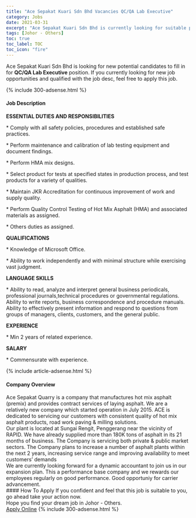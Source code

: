 ```yaml
---
title: "Ace Sepakat Kuari Sdn Bhd Vacancies QC/QA Lab Executive" 
category: Jobs 
date: 2021-03-31 
excerpt: "Ace Sepakat Kuari Sdn Bhd is currently looking for suitable person to fill in the QC/QA Lab Executive which based in Johor - Others" 
tags: [Johor - Others] 
toc: true 
toc_label: TOC 
toc_icon: "fire" 
--- 
```


<p>Ace Sepakat Kuari Sdn Bhd is looking for new potential candidates to fill in for <b>QC/QA Lab Executive</b> position. If you currently looking for new job opportunities and qualified with the job desc, feel free to apply this job.
</p>{% include 300-adsense.html %} 
<div><div><h4>Job Description</h4></div><div><div><span><div><p><strong>ESSENTIAL DUTIES AND RESPONSIBILITIES</strong></p><p>* Comply with all safety policies, procedures and established safe practices.</p><p>* Perform maintenance and calibration of lab testing equipment and document findings.</p><p>* Perform HMA mix designs.</p><p>* Select product for tests at specified states in production process, and test products for a variety of qualities.</p><p>* Maintain JKR Accreditation for continuous improvement of work and supply quality.</p><p>* Perform Quality Control Testing of Hot Mix Asphalt (HMA) and associated materials as assigned.</p><p>* Others duties as assigned.</p><p><strong>QUALIFICATIONS</strong></p><p>* Knowledge of Microsoft Office.</p><p>* Ability to work independently and with minimal structure while exercising vast judgment.</p><p><strong>LANGUAGE SKILLS</strong></p><p>* Ability to read, analyze and interpret general business periodicals, professional journals,technical procedures or&#160;governmental regulations. Ability to write reports, business correspondence and procedure manuals. Ability to effectively present information and respond to questions from groups of managers, clients, customers, and the general public.</p><p><strong>EXPERIENCE</strong></p><p>* Min 2 years of related experience.</p><p><strong>SALARY</strong></p><p>* Commensurate with experience.</p></div></span></div></div></div> 
{% include article-adsense.html %} 
<div><div><h4>Company Overview</h4></div><div><div><span><div><div>
<div>Ace Sepakat Quarry is a company that manufactures hot mix asphalt (premix) and provides contract services of laying asphalt.&#160;We are a relatively new company which started operation in&#160;July 2015. ACE is dedicated&#160;to servicing our customers with consistent quality of hot mix asphalt products, road work paving &amp; milling solutions.</div>
<div>
<div>Our plant is located at Sungai Rengit, Penggerang near the vicinity of RAPID. We have already supplied more than 180K tons of asphalt in its 21 months of business. The Company is servicing both private &amp; public market sectors. The Company plans to increase a number of asphalt plants within the next 2 years, increasing service range and improving availability to meet customers&#8217; demands</div>
</div>
<div>We are currently looking forward for a dynamic accountant to join us in our expansion plan. This a performance base&#160;company and&#160;we rewards&#160;our employees regularly on good performance. Good opportuniy for carrier advancement.</div>
</div></div></span></div></div></div> 
#### How To Apply 
If you confident and feel that this job is suitable to you, go ahead take your action now. <br/> 
Hope you find your dream job in Johor - Others. <br/> 
<a href="https://www.jobstreet.com.my/en/job/qc-qa-lab-executive-4521751?jobId=jobstreet-my-job-4521751&" class="btn btn--info" target="_blank" rel="nofollow noopenner">Apply Online</a> 
{% include 300-adsense.html %} 